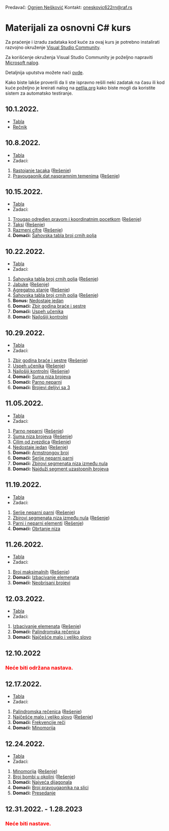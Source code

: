 Predavač: [Ognjen Nešković](https://alas.matf.bg.ac.rs/~mi22009)
Kontakt: <a href="mailto:oneskovic622rn@raf.rs">oneskovic622rn@raf.rs</a>
# Materijali za osnovni C# kurs
Za praćenje i izradu zadataka kod kuće za ovaj kurs je potrebno instalirati razvojno okruženje [Visual Studio Community](https://visualstudio.microsoft.com/downloads/).

Za korišćenje okruženja Visual Studio Community je poželjno napraviti [Microsoft nalog](https://login.live.com/).

Detaljnija uputstva možete naći [ovde](https://petlja.org/biblioteka/r/lekcije/prirucnik-csharp/instalacija-razvojnog-okruzenja).

Kako biste lakše proverili da li ste ispravno rešili neki zadatak na času ili kod kuće poželjno je kreirati nalog na [petlja.org](https://petlja.org/) kako biste mogli da koristite sistem za automatsko testiranje. 


## 10.1.2022.
  * [Tabla](https://github.com/oneskovic/kurs_2022/blob/gh-pages/table/10.1.2022.pdf)
  * [Rečnik](https://recnik-lns.web.app/)


## 10.8.2022.
  * [Tabla](https://github.com/oneskovic/kurs_2022/blob/gh-pages/table/10.8.2022.pdf)
  * Zadaci:
  1. [Rastojanje tacaka](https://petlja.org/biblioteka/r/Zbirka/rastojanje_tacaka) ([Rešenje](https://github.com/oneskovic/kurs_2022/blob/gh-pages/kodovi/10.8.2022/rastojanje_tacaka.cs))
  2. [Pravougaonik dat naspramnim temenima](https://petlja.org/biblioteka/r/Zbirka/pravougaonik_dat_naspramnim_temenima) ([Rešenje](https://github.com/oneskovic/kurs_2022/blob/gh-pages/kodovi/10.8.2022/pravougaonik_dat_naspramnim_temenima.cs))


## 10.15.2022.
  * [Tabla](https://github.com/oneskovic/kurs_2022/blob/gh-pages/table/10.15.2022.pdf)
  * Zadaci:
  1. [Trougao odredjen pravom i koordinatnim pocetkom](https://petlja.org/biblioteka/r/Zbirka/trougao_odredjen_pravom_i_koordinatnim_pocetkom) ([Rešenje](https://github.com/oneskovic/kurs_2022/blob/gh-pages/kodovi/10.15.2022/trougao_odredjen_pravom_i_koordinatnim_pocetkom.cs))
  2. [Taksi](https://petlja.org/biblioteka/r/Zbirka/taksi) ([Rešenje](https://github.com/oneskovic/kurs_2022/blob/gh-pages/kodovi/10.15.2022/taksi.cs))
  3. [Razmeni cifre](https://petlja.org/biblioteka/r/Zbirka/razmeni_cifre) ([Rešenje](https://github.com/oneskovic/kurs_2022/blob/gh-pages/kodovi/10.15.2022/razmeni_cifre.cs))
  4. **Domaći:** [Šahovska tabla broj crnih polja](https://petlja.org/biblioteka/r/Zbirka/sahovska_tabla_broj_crnih_polja)


## 10.22.2022.
  * [Tabla](https://github.com/oneskovic/kurs_2022/blob/gh-pages/table/10.22.2022.pdf)
  * Zadaci:
  1. [Šahovska tabla broj crnih polja](https://petlja.org/biblioteka/r/Zbirka/sahovska_tabla_broj_crnih_polja) ([Rešenje](https://github.com/oneskovic/kurs_2022/blob/gh-pages/kodovi/10.22.2022/sahovska_tabla_broj_crnih_polja.cs))
  2. [Jabuke](https://petlja.org/biblioteka/r/Zbirka/jabuke) ([Rešenje](https://github.com/oneskovic/kurs_2022/blob/gh-pages/kodovi/10.22.2022/jabuke.cs))
  3. [Agregatno stanje](https://petlja.org/biblioteka/r/Zbirka/agregatno_stanje) ([Rešenje](https://github.com/oneskovic/kurs_2022/blob/gh-pages/kodovi/10.22.2022/agregatno_stanje.cs))
  4. [Šahovska tabla broj crnih polja](https://petlja.org/biblioteka/r/Zbirka/sahovska_tabla_broj_crnih_polja) ([Rešenje](https://github.com/oneskovic/kurs_2022/blob/gh-pages/kodovi/10.22.2022/sahovska_tabla_broj_crnih_polja.cs))
  6. **Bonus:** [Nedostaje jedan](https://oneskovic.github.io/kurs_2022/zadaci/nedostaje_jedan)
  5. **Domaći:** [Zbir godina braće i sestre](https://petlja.org/biblioteka/r/Zbirka/zbir_godina_brace_i_sestre)
  6. **Domaći:** [Uspeh učenika](https://petlja.org/biblioteka/r/Zbirka/uspeh_ucenika)
  7. **Domaći:** [Najlošiji kontrolni](https://petlja.org/biblioteka/r/Zbirka/najlosiji_kontrolni)


## 10.29.2022.
  * [Tabla](https://github.com/oneskovic/kurs_2022/blob/gh-pages/table/10.29.2022.pdf)
  * Zadaci:
  1. [Zbir godina braće i sestre](https://petlja.org/biblioteka/r/Zbirka/zbir_godina_brace_i_sestre) ([Rešenje](https://github.com/oneskovic/kurs_2022/blob/gh-pages/kodovi/10.29.2022/zbir_godina_brace_i_sestre.cs))
  2. [Uspeh učenika](https://petlja.org/biblioteka/r/Zbirka/uspeh_ucenika) ([Rešenje](https://github.com/oneskovic/kurs_2022/blob/gh-pages/kodovi/10.29.2022/uspeh_ucenika.cs))
  3. [Najlošiji kontrolni](https://petlja.org/biblioteka/r/Zbirka/najlosiji_kontrolni) ([Rešenje](https://github.com/oneskovic/kurs_2022/blob/gh-pages/kodovi/10.29.2022/najlosiji_kontrolni.cs))
  4. **Domaći:** [Suma niza brojeva](https://petlja.org/biblioteka/r/Zbirka/suma_geometrijskog_niza)
  5. **Domaći:** [Parno neparni](https://petlja.org/biblioteka/r/Zbirka/parno_neparni)
  6. **Domaći:** [Brojevi deljivi sa 3](https://petlja.org/biblioteka/r/Zbirka/brojevi_deljivi_sa_3)


## 11.05.2022.
  * [Tabla](https://github.com/oneskovic/kurs_2022/blob/gh-pages/table/11.05.2022.pdf)
  * Zadaci:
  1. [Parno neparni](https://petlja.org/biblioteka/r/Zbirka/parno_neparni) ([Rešenje](https://github.com/oneskovic/kurs_2022/blob/gh-pages/kodovi/11.05.2022/parno_neparni.cs))
  2. [Suma niza brojeva](https://petlja.org/biblioteka/r/Zbirka/suma_geometrijskog_niza) ([Rešenje](https://github.com/oneskovic/kurs_2022/blob/gh-pages/kodovi/11.05.2022/suma_geometrijskog_niza.cs))
  3. [Ćilim od zvezdica](https://petlja.org/biblioteka/r/Zbirka/cilim_od_zvezdica) ([Rešenje](https://github.com/oneskovic/kurs_2022/blob/gh-pages/kodovi/11.05.2022/cilim_od_zvezdica.cs))
  4. [Nedostaje jedan](https://oneskovic.github.io/kurs_2022/zadaci/nedostaje_jedan) ([Rešenje](https://github.com/oneskovic/kurs_2022/blob/gh-pages/kodovi/11.05.2022/nedostaje_jedan.cs))
  5. **Domaći:** [Armstrongov broj](https://petlja.org/biblioteka/r/Zbirka/armstrongovi_brojevi)
  6. **Domaći:** [Serije neparni parni](https://petlja.org/biblioteka/r/Zbirka/serije_neparni_parni)
  7. **Domaći:** [Zbirovi segmenata niza između nula](https://petlja.org/biblioteka/r/Zbirka/suma_segmenata_izmedju_nula)
  8. **Domaći:** [Najduži segment uzastopnih brojeva](https://petlja.org/biblioteka/r/Zbirka/najduzi_segment_uzastopnih_brojeva)


## 11.19.2022.
  * [Tabla](https://github.com/oneskovic/kurs_2022/blob/gh-pages/table/11.19.2022.pdf)
  * Zadaci:
  1. [Serije neparni parni](https://petlja.org/biblioteka/r/Zbirka/serije_neparni_parni) ([Rešenje](https://github.com/oneskovic/kurs_2022/blob/gh-pages/kodovi/11.19.2022/serije_neparni_parni.cs))
  2. [Zbirovi segmenata niza između nula](https://petlja.org/biblioteka/r/Zbirka/suma_segmenata_izmedju_nula) ([Rešenje](https://github.com/oneskovic/kurs_2022/blob/gh-pages/kodovi/11.19.2022/suma_segmenata_izmedju_nula.cs))
  3. [Parni i neparni elementi](https://petlja.org/biblioteka/r/Zbirka/parni_i_neparni_elementi) ([Rešenje](https://github.com/oneskovic/kurs_2022/blob/gh-pages/kodovi/11.19.2022/parni_i_neparni_elementi.cs))
  4. **Domaći:** [Obrtanje niza](https://petlja.org/biblioteka/r/Zbirka/obrtanje_niza)


## 11.26.2022.
  * [Tabla](https://github.com/oneskovic/kurs_2022/blob/gh-pages/table/11.26.2022.pdf)
  * Zadaci:
  1. [Broj maksimalnih](https://petlja.org/biblioteka/r/Zbirka/broj_maksimalnih1) ([Rešenje](https://github.com/oneskovic/kurs_2022/blob/gh-pages/kodovi/11.26.2022/broj_maksimalnih1.cs))
  2. **Domaći:** [Izbacivanje elemenata](https://petlja.org/biblioteka/r/Zbirka/izbacivanje_elemenata)
  3. **Domaći:** [Neobrisani brojevi](https://petlja.org/biblioteka/r/Zbirka/neobrisani_brojevi)


## 12.03.2022.
  * [Tabla](https://github.com/oneskovic/kurs_2022/blob/gh-pages/table/12.03.2022.pdf)
  * Zadaci:
  1. [Izbacivanje elemenata](https://petlja.org/biblioteka/r/Zbirka/izbacivanje_elemenata) ([Rešenje](https://github.com/oneskovic/kurs_2022/blob/gh-pages/kodovi/12.03.2022/izbacivanje_elemenata.cs))
  2. **Domaći:** [Palindromska rečenica](https://petlja.org/biblioteka/r/Zbirka/recenica_palindrom)
  3. **Domaći:** [Najčešće malo i veliko slovo](https://petlja.org/biblioteka/r/Zbirka/najcesce_malo_i_veliko_slovo)

## 12.10.2022
  <h3 style="color:red">Neće biti održana nastava.</h3>

## 12.17.2022.
  * [Tabla](https://github.com/oneskovic/kurs_2022/blob/gh-pages/table/12.17.2022.pdf)
  * Zadaci:
  1. [Palindromska rečenica](https://petlja.org/biblioteka/r/Zbirka/recenica_palindrom) ([Rešenje](https://github.com/oneskovic/kurs_2022/blob/gh-pages/kodovi/12.17.2022/recenica_palindrom.cs))
  2. [Najčešće malo i veliko slovo](https://petlja.org/biblioteka/r/Zbirka/najcesce_malo_i_veliko_slovo) ([Rešenje](https://github.com/oneskovic/kurs_2022/blob/gh-pages/kodovi/12.17.2022/najcesce_malo_i_veliko_slovo.cs))
  3. **Domaći:** [Frekvencije reči](https://petlja.org/biblioteka/r/Zbirka/frekvencije_reci)
  4. **Domaći:** [Minomorija](https://petlja.org/biblioteka/r/Zbirka/minomorija)


## 12.24.2022.
  * [Tabla](https://github.com/oneskovic/kurs_2022/blob/gh-pages/table/12.24.2022.pdf)
  * Zadaci:
  1. [Minomorija](https://petlja.org/biblioteka/r/Zbirka/minomorija) ([Rešenje](https://github.com/oneskovic/kurs_2022/blob/gh-pages/kodovi/12.24.2022/minomorija.cs))
  2. [Broj bombi u okolini](https://petlja.org/biblioteka/r/Zbirka/broj_bombi_u_okolini) ([Rešenje](https://github.com/oneskovic/kurs_2022/blob/gh-pages/kodovi/12.24.2022/broj_bombi_u_okolini.cs))
  3. **Domaći:** [Najveća dijagonala](https://petlja.org/biblioteka/r/Zbirka/najveca_dijagonala)
  4. **Domaći:** [Broj pravougaonika na slici](https://petlja.org/biblioteka/r/Zbirka/broj_pravougaonika_na_slici)
  5. **Domaći:** [Presedanje](https://petlja.org/biblioteka/r/Zbirka/presedanje)

## 12.31.2022. - 1.28.2023
  <h3 style="color:red">Neće biti nastave.</h3>

